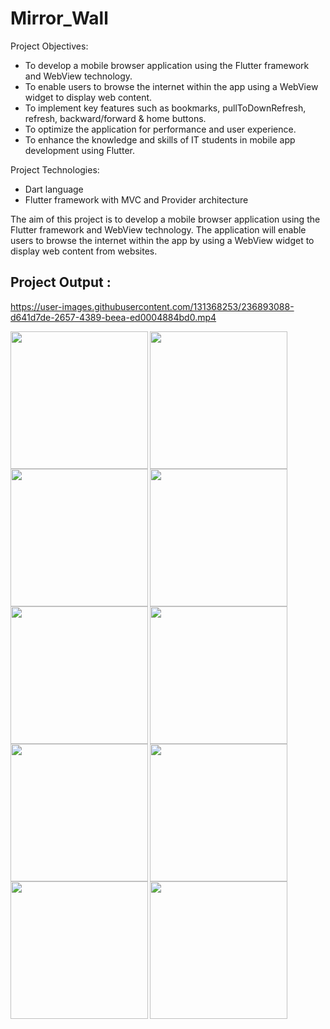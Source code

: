 # Mirror_Wall

Project Objectives:
- To develop a mobile browser application using the Flutter framework and WebView
technology.
- To enable users to browse the internet within the app using a WebView widget to display web
content.
- To implement key features such as bookmarks, pullToDownRefresh, refresh, backward/forward
& home buttons.
- To optimize the application for performance and user experience.
- To enhance the knowledge and skills of IT students in mobile app development using Flutter.

Project Technologies:
- Dart language
- Flutter framework with MVC and Provider architecture


The aim of this project is to develop a mobile browser application using the Flutter framework
and WebView technology. The application will enable users to browse the internet within the app
by using a WebView widget to display web content from websites.

## Project Output :

https://user-images.githubusercontent.com/131368253/236893088-d641d7de-2657-4389-beea-ed0004884bd0.mp4


<img align="left" src="https://user-images.githubusercontent.com/131368253/236878956-98a66c2d-e629-4fb3-9045-9e1920489521.png" width="220px">
<img align="left" src="https://user-images.githubusercontent.com/131368253/236878964-60523df8-a925-4950-a541-063f951b1b23.png" width="220px">
<img src="https://user-images.githubusercontent.com/131368253/236878969-4c273b67-7270-4c21-a6f7-ad6ac5f03931.png" width="220px">

<img align="left" src="https://user-images.githubusercontent.com/131368253/236878977-c5e964d3-2bfe-4eeb-a136-6f1f103dd7b6.png" width="220px">
<img align="left" src="https://user-images.githubusercontent.com/131368253/236878981-4e626e03-bb6b-4f07-b6a1-a7ce9aa4521e.png" width="220px">
<img src="https://user-images.githubusercontent.com/131368253/236878982-cb4121cf-8d53-4880-b45f-33edeefcdf94.png" width="220px">

<img align="left" src="https://user-images.githubusercontent.com/131368253/236879016-18a899e4-c95a-45aa-be2f-6e03f2fbb859.png" width="220px">
<img align="left" src="https://user-images.githubusercontent.com/131368253/236879025-960e8dac-f04d-4775-a99f-b9c47a3dc3d1.png" width="220px">
<img src="https://user-images.githubusercontent.com/131368253/236879027-8d011a06-06fc-43a4-8125-01e42f7333f7.png" width="220px">

<img align="left" src="https://user-images.githubusercontent.com/131368253/236879043-1d588e25-6963-4807-aaad-64ad35c9b483.png" width="220px">

